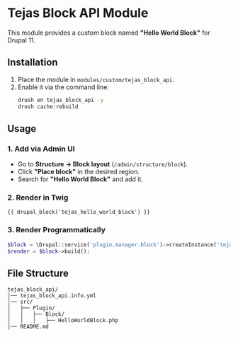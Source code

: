 # Tejas Block API Module

This module provides a custom block named **"Hello World Block"** for Drupal 11.

## Installation
1. Place the module in `modules/custom/tejas_block_api`.
2. Enable it via the command line:
   ```sh
   drush en tejas_block_api -y
   drush cache:rebuild
   ```

## Usage
### 1. Add via Admin UI
- Go to **Structure → Block layout** (`/admin/structure/block`).
- Click **"Place block"** in the desired region.
- Search for **"Hello World Block"** and add it.

### 2. Render in Twig
```twig
{{ drupal_block('tejas_hello_world_block') }}
```

### 3. Render Programmatically
```php
$block = \Drupal::service('plugin.manager.block')->createInstance('tejas_hello_world_block', []);
$render = $block->build();
```

## File Structure
```
tejas_block_api/
│── tejas_block_api.info.yml
│── src/
│   ├── Plugin/
│   │   ├── Block/
│   │   │   ├── HelloWorldBlock.php
│── README.md
```
